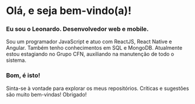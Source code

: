 # Olá, e seja bem-vindo(a)!
### Eu sou o Leonardo. Desenvolvedor web e mobile.

Sou um programador JavaScript e atuo com ReactJS, React Native e Angular. Também tenho conhecimentos em SQL e MongoDB.
Atualmente estou estagiando no Grupo CFN, auxiliando na manutenção de todo o sistema.

### Bom, é isto!
Sinta-se à vontade para explorar os meus repositórios. Críticas e sugestões são muito bem-vindas!
Obrigado!

